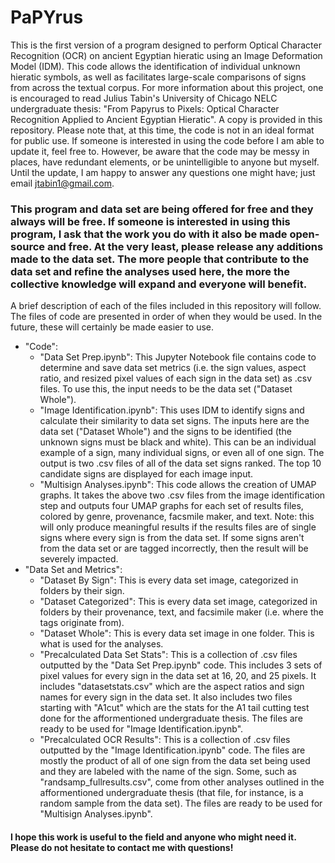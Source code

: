 # PaPYrus
This is the first version of a program designed to perform Optical Character Recognition (OCR) on ancient Egyptian hieratic using an Image Deformation Model (IDM). This code allows the identification of individual unknown hieratic symbols, as well as facilitates large-scale comparisons of signs from across the textual corpus. For more information about this project, one is encouraged to read Julius Tabin's University of Chicago NELC undergraduate thesis: "From Papyrus to Pixels:
Optical Character Recognition Applied to Ancient Egyptian Hieratic". A copy is provided in this repository. Please note that, at this time, the code is not in an ideal format for public use. If someone is interested in using the code before I am able to update it, feel free to. However, be aware that the code may be messy in places, have redundant elements, or be unintelligible to anyone but myself. Until the update, I am happy to answer any questions one might have; just email jtabin1@gmail.com.

### This program and data set are being offered for free and they always will be free. If someone is interested in using this program, I ask that the work you do with it also be made open-source and free. At the very least, please release any additions made to the data set. The more people that contribute to the data set and refine the analyses used here, the more the collective knowledge will expand and everyone will benefit. 

A brief description of each of the files included in this repository will follow. The files of code are presented in order of when they would be used. In the future, these will certainly be made easier to use.

- "Code":
  - "Data Set Prep.ipynb": This Jupyter Notebook file contains code to determine and save data set metrics (i.e. the sign values, aspect ratio, and resized pixel values of each sign in the data set) as .csv files. To use this, the input needs to be the data set ("Dataset Whole"). 
  - "Image Identification.ipynb": This uses IDM to identify signs and calculate their similarity to data set signs. The inputs here are the data set ("Dataset Whole") and the signs to be identified (the unknown signs must be black and white). This can be an individual example of a sign, many individual signs, or even all of one sign. The output is two .csv files of all of the data set signs ranked. The top 10 candidate signs are displayed for each image input. 
  - "Multisign Analyses.ipynb": This code allows the creation of UMAP graphs. It takes the above two .csv files from the image identification step and outputs four UMAP graphs for each set of results files, colored by genre, provenance, facsmile maker, and text. Note: this will only produce meaningful results if the results files are of single signs where every sign is from the data set. If some signs aren't from the data set or are tagged incorrectly, then the result will be severely impacted.  
- "Data Set and Metrics":
  - "Dataset By Sign": This is every data set image, categorized in folders by their sign.
  - "Dataset Categorized": This is every data set image, categorized in folders by their provenance, text, and facsimile maker (i.e. where the tags originate from).
  - "Dataset Whole": This is every data set image in one folder. This is what is used for the analyses.
  - "Precalculated Data Set Stats": This is a collection of .csv files outputted by the "Data Set Prep.ipynb" code. This includes 3 sets of pixel values for every sign in the data set at 16, 20, and 25 pixels. It includes "datasetstats.csv" which are the aspect ratios and sign names for every sign in the data set. It also includes two files starting with "A1cut" which are the stats for the A1 tail cutting test done for the afformentioned undergraduate thesis. The files are ready to be used for "Image Identification.ipynb".
  -  "Precalculated OCR Results": This is a collection of .csv files outputted by the "Image Identification.ipynb" code. The files are mostly the product of all of one sign from the data set being used and they are labeled with the name of the sign. Some, such as "randsamp_fullresults.csv", come from other analyses outlined in the afformentioned undergraduate thesis (that file, for instance, is a random sample from the data set). The files are ready to be used for "Multisign Analyses.ipynb".

#### I hope this work is useful to the field and anyone who might need it. Please do not hesitate to contact me with questions!

